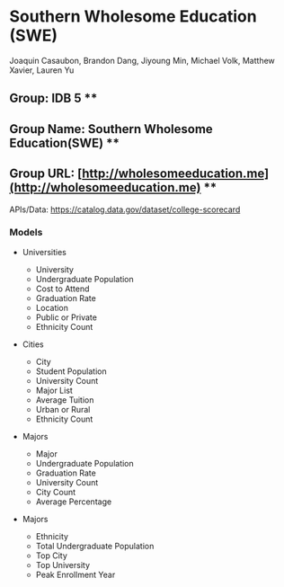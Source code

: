 # Southern Wholesome Education (SWE)
Joaquin Casaubon, Brandon Dang, Jiyoung Min, Michael Volk, Matthew Xavier, Lauren Yu


## Group: IDB 5 **
## Group Name: Southern Wholesome Education(SWE) **
## Group URL: [http://wholesomeeducation.me](http://wholesomeeducation.me) **
 
APIs/Data:
https://catalog.data.gov/dataset/college-scorecard

### Models
* Universities
	* University
	* Undergraduate Population
	* Cost to Attend
	* Graduation Rate
	* Location
	* Public or Private
	* Ethnicity Count

* Cities
	* City
	* Student Population
	* University Count
	* Major List
	* Average Tuition
	* Urban or Rural
	* Ethnicity Count

* Majors
	* Major
	* Undergraduate Population
	* Graduation Rate
	* University Count
	* City Count
	* Average Percentage

* Majors
	* Ethnicity
	* Total Undergraduate Population
	* Top City
	* Top University
	* Peak Enrollment Year
